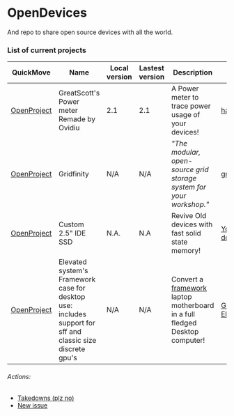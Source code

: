 # OpenDevices
And repo to share open source devices with all the world.

### List of current projects ###

|QuickMove|Name|Local version|Lastest version|Description|Source|
|---------|----|-------------|---------------|-----------|------|
|[OpenProject](./GreatScott's%20Power%20meter%20Remade%20by%20Ovidiu)|GreatScott's Power meter Remade by Ovidiu|2.1|2.1|A Power meter to trace power usage of your devices!|[hackaday.io](http://bit.ly/3hxoMJP)|
|[OpenProject](./Gridfinity)|Gridfinity|N/A|N/A|*"The modular, open-source grid storage system for your workshop."*|[gridfinity.xyz](http://bit.ly/3I53X3l)|
|[OpenProject](./Custom_2.5-inch_IDE_SSD)|Custom 2.5" IDE SSD|N.A.|N.A|Revive Old devices with fast solid state memory!|[Youtube: dosdude1](https://www.youtube.com/watch?v=EMCz0VsEbqc)|
|[OpenProject](./Elevated%20system's%20Framework%20laptop%20enclosure%20for%20desktop%20use)|Elevated system's Framework case for desktop use: includes support for sff and classic size discrete gpu's|N/A|N/A|Convert a [framework](frame.work) laptop motherboard in a full fledged Desktop computer!|[GitHub: CJ-Elevated](https://bit.ly/474wvDL)


###### Actions: 
- [Takedowns (plz no)](http://bit.ly/3YyMDJG)
- [New issue](http://bit.ly/3FIrBjd)
######